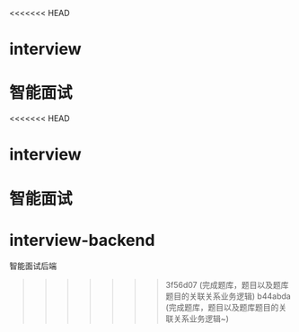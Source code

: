 <<<<<<< HEAD
# interview
智能面试
=======
<<<<<<< HEAD
# interview
智能面试
=======
# interview-backend
智能面试后端
>>>>>>> 3f56d07 (完成题库，题目以及题库题目的关联关系业务逻辑)
>>>>>>> b44abda (完成题库，题目以及题库题目的关联关系业务逻辑~)
